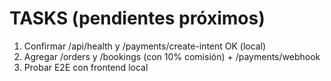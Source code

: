 ﻿# TASKS (pendientes próximos)
1) Confirmar /api/health y /payments/create-intent OK (local)
2) Agregar /orders y /bookings (con 10% comisión) + /payments/webhook
3) Probar E2E con frontend local

